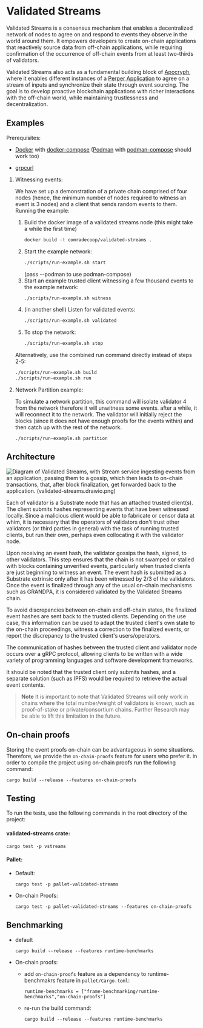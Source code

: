 # Validated Streams
Validated Streams is a consensus mechanism that enables a decentralized network of nodes to agree on and respond to events they observe in the world around them. It empowers developers to create on-chain applications that reactively source data from off-chain applications, while requiring confirmation of the occurrence of off-chain events from at least two-thirds of validators.

Validated Streams also acts as a fundamental building block of [Apocryph](https://apocryph.network/), where it enables different instances of a [Perper Application](https://github.com/obecto/perper) to agree on a stream of inputs and synchronize their state through event sourcing. The goal is to develop proactive blockchain applications with richer interactions with the off-chain world, while maintaining trustlessness and decentralization.

## Examples

Prerequisites:

* [Docker](https://docs.docker.com/get-docker/) with [docker-compose](https://docs.docker.com/compose/install/) ([Podman](https://github.com/containers/podman) with [podman-compose](https://github.com/containers/podman-compose) should work too)
- [grpcurl](https://github.com/fullstorydev/grpcurl)

1. Witnessing events:

    We have set up a demonstration of a private chain comprised of four nodes (hence, the minimum number of nodes required to witness an event is 3 nodes) and a client that sends random events to them.
Running the example:
    1. Build the docker image of a validated streams node (this might take a while the first time)
        ```bash
        docker build -t comradecoop/validated-streams .
        ```
    2. Start the example network:
        ```bash
        ./scripts/run-example.sh start
        ```
        (pass --podman to use podman-compose)
    3. Start an example trusted client witnessing a few thousand events to the example network:
        ```bash
        ./scripts/run-example.sh witness
        ```
    4. (in another shell) Listen for validated events:
        ```bash
        ./scripts/run-example.sh validated
        ```
    5. To stop the network:
        ```bash
        ./scripts/run-example.sh stop
        ```

    Alternatively, use the combined run command directly instead of steps 2-5:
    ```bash
    ./scripts/run-example.sh build
    ./scripts/run-example.sh run
    ```
2. Network Partition example:

    To simulate a network partition, this command will isolate validator 4 from the network therefore it will unwitness some events. after a while, it will reconnect it to the network. The validator will initially reject the blocks (since it does not have enough proofs for the events within) and then catch up with the rest of the network.

    ```
    ./scripts/run-example.sh partition
    ```
## Architecture
![Diagram of Validated Streams, with Stream service ingesting events from an application, passing them to a gossip, which then leads to on-chain transactions, that, after block finalization, get forwarded back to the application. (validated-streams.drawio.png)](https://user-images.githubusercontent.com/5276727/211316562-ad73fdd0-0dec-4543-884e-fe60cb09ee7a.png)

Each of validator is a Substrate node that has an attached trusted client(s). The client submits hashes representing events that have been witnessed locally. Since a malicious client would be able to fabricate or censor data at whim, it is necessary that the operators of validators don't trust other validators (or third parties in general) with the task of running trusted clients, but run their own, perhaps even collocating it with the validator node.

Upon receiving an event hash, the validator gossips the hash, signed, to other validators. This step ensures that the chain is not swamped or stalled with blocks containing unverified events, particularly when trusted clients are just beginning to witness an event. The event hash is submitted as a Substrate extrinsic only after it has been witnessed by 2/3 of the validators. Once the event is finalized through any of the usual on-chain mechanisms such as GRANDPA, it is considered validated by the Validated Streams chain.

To avoid discrepancies between on-chain and off-chain states, the finalized event hashes are sent back to the trusted clients. Depending on the use case, this information can be used to adapt the trusted client's own state to the on-chain proceedings, witness a correction to the finalized events, or report the discrepancy to the trusted client's users/operators.

The communication of hashes between the trusted client and validator node occurs over a gRPC protocol, allowing clients to be written with a wide variety of programming languages and software development frameworks.

It should be noted that the trusted client only submits hashes, and a separate solution (such as IPFS) would be required to retrieve the actual event contents.

> __Note__
It is important to note that Validated Streams will only work in chains where the total number/weight of validators is known, such as proof-of-stake or private/consortium chains. Further Research may be able to lift this limitation in the future.

## On-chain proofs

Storing the event proofs on-chain can be advantageous in some situations. Therefore, we provide the `on-chain-proofs` feature for users who prefer it. in order to compile the project using on-chain proofs run the following command:

```
cargo build --release --features on-chain-proofs
```

## Testing
To run the tests, use the following commands in the root directory of the project:

#### validated-streams crate:
```
cargo test -p vstreams
```
#### Pallet:
* Default:

    ```
    cargo test -p pallet-validated-streams
    ```
* On-chain Proofs:
    ```
    cargo test -p pallet-validated-streams --features on-chain-proofs
    ```
## Benchmarking

* default
    ```
    cargo build --release --features runtime-benchmarks
    ```
* On-chain proofs:

    * add `on-chain-proofs` feature as a dependency to runtime-benchmakrs feature in `pallet/Cargo.toml`:
        ```
        runtime-benchmarks = ["frame-benchmarking/runtime-benchmarks","on-chain-proofs"]
        ```

    * re-run the build command:
        ```
        cargo build --release --features runtime-benchmarks
        ```

